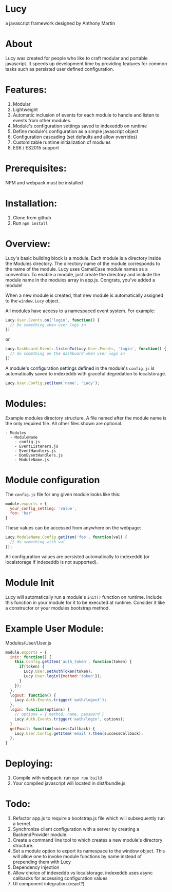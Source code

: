 # Lucy
a javascript framework designed by Anthony Martin


# About
Lucy was created for people who like to craft modular and portable javascript. It speeds up development time by providing features for common tasks such as persisted user defined configuration.

# Features:
1. Modular
2. Lightweight
3. Automatic inclusion of events for each module to handle and listen to events from other modules.
4. Module's configuration settings saved to indexeddb on runtime
5. Define module's configuration as a simple javascript object
6. Configuration cascading (set defaults and allow overrides)
7. Customizable runtime initialization of modules
8. ES6 / ES2015 support

# Prerequisites:

NPM and webpack must be installed

# Installation:

1. Clone from github
2. Run `npm install`

# Overview:
Lucy's basic building block is a module. Each module is a directory inside the Modules directory. The directory name of the module corresponds to the name of the module. Lucy uses CamelCase module names as a convention. To enable a module, just create the directory and include the module name in the modules array in app.js. Congrats, you've added a module!

When a new module is created, that new module is automatically assigned to the `window.Lucy` object. 

All modules have access to a namespaced event system. For example:

```javascript
Lucy.User.Events.on('login', function() {
  // Do something when user logs in
})
```

or


```javascript
Lucy.Dashboard.Events.listenTo(Lucy.User.Events, 'login', function() {
  // do something on the dashboard when user logs in
})
```

A module's configuration settings defined in the module's `config.js` is automatically saved to indexeddb with graceful degredation to localstorage.

```javascript
Lucy.User.Config.setItem('name', 'Lucy');
```

# Modules:
Example modules directory structure. A file named after the module name is the only required file. All other files shown are optional.
```
- Modules
  - ModuleName
    - config.js
    - EventListeners.js
    - EventHandlers.js
    - DomEventHandlers.js
    - ModuleName.js
```

# Module configuration
The `config.js` file for any given module looks like this:

```javascript
module.exports = {
  your_config_setting: 'value',
  foo: 'bar'
}
```
These values can be accessed from anywhere on the webpage:
```javascript
Lucy.ModuleName.Config.getItem('foo', function(val) {
  // do something with val
});
```
All configuration values are persisted automatically to indexeddb (or localstorage if indexeddb is not supported).

# Module Init
Lucy will automatically run a module's `init()` function on runtime. Include this function in your module for it to be executed at runtime. Consider it like a constructor or your modules bootstrap method.

# Example User Module:

Modules/User/User.js
```javascript
module.exports = {
  init: function() {
    this.Config.getItem('auth_token', function(token) {
      if(token) {
        Lucy.User.setAuthToken(token);
        Lucy.User.login({method:'token'});
      }
    });
  },
  logout: function() {
    Lucy.Auth.Events.trigger('auth/logout');
  },
  login: function(options) {
    // options = { method, name, password }
    Lucy.Auth.Events.trigger('auth/login', options);
  }
  getEmail: function(successCallback) {
    Lucy.User.Config.getItem('email').then(successCallback);
  },
}
```

# Deploying:
1. Compile with webpack: run `npm run build`
2. Your compiled javascript will located in dist/bundle.js

# Todo:
1. Refactor app.js to require a bootstrap.js file which will subsequently run a kernel.
2. Synchronize client configuration with a server by creating a BackendProvider module.
3. Create a command line tool to which creates a new module's directory structure. 
4. Set a module option to export its namespace to the window object. This will allow one to invoke module functions by name instead of prepending them with Lucy
5. Dependency Injection
6. Allow choice of indexeddb vs localstorage. indexeddb uses async callbacks for accessing configuration values
7. UI component integration (react?)
